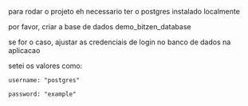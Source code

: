 para rodar o projeto eh necessario ter o postgres instalado localmente

por favor, criar a base de dados demo_bitzen_database

se for o caso, ajustar as credenciais de login no banco de dados na aplicacao

setei os valores como:

    username: "postgres"
    
    password: "example"
